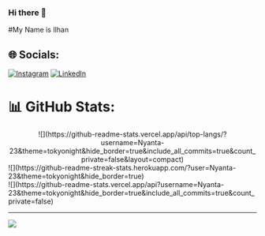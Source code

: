 ### Hi there 👋
#My Name is Ilhan


## 🌐 Socials:
[![Instagram](https://img.shields.io/badge/Instagram-%23E4405F.svg?logo=Instagram&logoColor=white)](https://instagram.com/https://www.instagram.com/ihaannn_/) [![LinkedIn](https://img.shields.io/badge/LinkedIn-%230077B5.svg?logo=linkedin&logoColor=white)](https://linkedin.com/in/https://www.linkedin.com/in/ihaannn/) 
# 📊 GitHub Stats:
<center>![](https://github-readme-stats.vercel.app/api/top-langs/?username=Nyanta-23&theme=tokyonight&hide_border=true&include_all_commits=true&count_private=false&layout=compact)</center>
![](https://github-readme-streak-stats.herokuapp.com/?user=Nyanta-23&theme=tokyonight&hide_border=true)<br/>
![](https://github-readme-stats.vercel.app/api?username=Nyanta-23&theme=tokyonight&hide_border=true&include_all_commits=true&count_private=false)<br/>

---
[![](https://visitcount.itsvg.in/api?id=Nyanta-23&icon=0&color=0)](https://visitcount.itsvg.in)

<!-- Proudly created with GPRM ( https://gprm.itsvg.in ) -->
